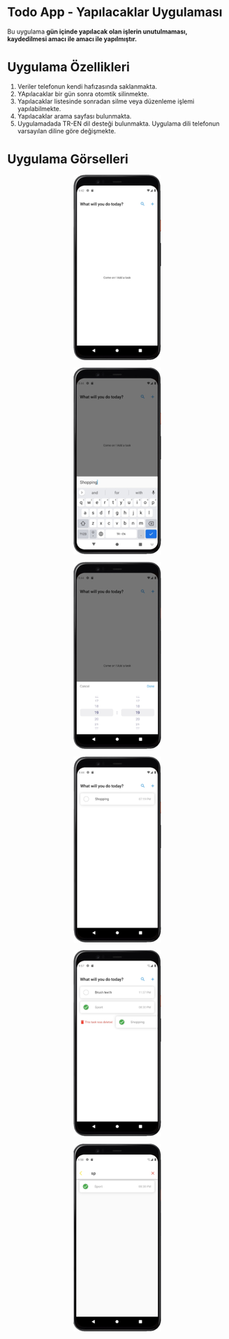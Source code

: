 # Todo App - Yapılacaklar Uygulaması

Bu uygulama **gün içinde yapılacak olan işlerin unutulmaması, kaydedilmesi amacı ile amacı ile yapılmıştır.** 

# Uygulama Özellikleri
1. Veriler telefonun kendi hafızasında saklanmakta.
2. YApılacaklar bir gün sonra otomtik silinmekte.
3. Yapılacaklar listesinde sonradan silme veya düzenleme işlemi yapılabilmekte.
4. Yapılacaklar arama sayfası bulunmakta.
5. Uygulamadada TR-EN dil desteği bulunmakta. Uygulama dili telefonun varsayılan diline göre değişmekte.

# Uygulama Görselleri
<p align="center">
 <img src="https://github.com/furkanayyildiz55/Todo_App/blob/master/images/1.jpg" width="200">
</p>

<p align="center">
 <img src="https://github.com/furkanayyildiz55/Todo_App/blob/master/images/2.jpg" width="200">
</p>

<p align="center">
 <img src="https://github.com/furkanayyildiz55/Todo_App/blob/master/images/3.jpg" width="200">
</p>

<p align="center">
 <img src="https://github.com/furkanayyildiz55/Todo_App/blob/master/images/4.jpg" width="200">
</p>

<p align="center">
 <img src="https://github.com/furkanayyildiz55/Todo_App/blob/master/images/5.jpg" width="200">
</p>

<p align="center">
 <img src="https://github.com/furkanayyildiz55/Todo_App/blob/master/images/6.jpg" width="200">
</p>
